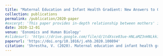 ```yaml
---
title: "Maternal Education and Infant Health Gradient: New Answers to Old Questions"
collection: publications
permalink: /publication/2020-paper
#excerpt: 'This paper provides in-depth relationship between mothers' income and infant health outcomes in the United States.'
date: 2020-12-01
venue: 'Eonomics and Human Biology'
#slidesurl: 'https://drive.google.com/file/d/1tdXsce03ue-HNLaMZ3nHNLkkiFuj95r5/view'
paperurl: 'https://doi.org/10.1016/j.ehb.2020.100894'
citation: 'Shrestha, V. (2020). Maternal education and infant health gradient: New answers to old questions. Economics & Human Biology, 39, 100894.'
---
```

